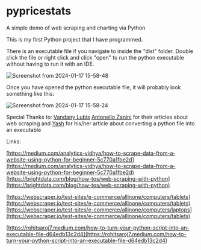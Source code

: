 # pypricestats
A simple demo of web scraping and charting via Python

This is my first Python project that I have programmed.

There is an executable file if you navigate to inside the "dist" folder. Double click the file or right click and click "open" to run the python executable without having to run it with an IDE.

![Screenshot from 2024-01-17 15-58-48](https://github.com/WeiJian123-tech/pypricestats/assets/55195954/81d22c57-4a70-4ffc-b7ec-11a9592d80c9)

Once you have opened the python executable file, it will probably look something like this:

![Screenshot from 2024-01-17 15-58-24](https://github.com/WeiJian123-tech/pypricestats/assets/55195954/eec65d42-cce4-4539-8b9b-82d9ab163f18)


Special Thanks to: 
[Vandany Lubis](https://medium.com/@vandanylubis?source=post_page-----5c770a1fbe2d--------------------------------)
[Antonello Zanini](https://brightdata.com/blog/authors/antonello-zanini)
for their articles about web scraping and 
[Yash](https://rohitsaroj7.medium.com/?source=post_page-----d64edb13c2d4--------------------------------)
for his/her article about converting a python file into an executable

Links:

[https://medium.com/analytics-vidhya/how-to-scrape-data-from-a-website-using-python-for-beginner-5c770a1fbe2d](https://medium.com/analytics-vidhya/how-to-scrape-data-from-a-website-using-python-for-beginner-5c770a1fbe2d)
[https://brightdata.com/blog/how-tos/web-scraping-with-python](https://brightdata.com/blog/how-tos/web-scraping-with-python)

[https://webscraper.io/test-sites/e-commerce/allinone/computers/tablets](https://webscraper.io/test-sites/e-commerce/allinone/computers/tablets)
[https://webscraper.io/test-sites/e-commerce/allinone/computers/laptops](https://webscraper.io/test-sites/e-commerce/allinone/computers/tablets)

[https://rohitsaroj7.medium.com/how-to-turn-your-python-script-into-an-executable-file-d64edb13c2d4](https://rohitsaroj7.medium.com/how-to-turn-your-python-script-into-an-executable-file-d64edb13c2d4)
